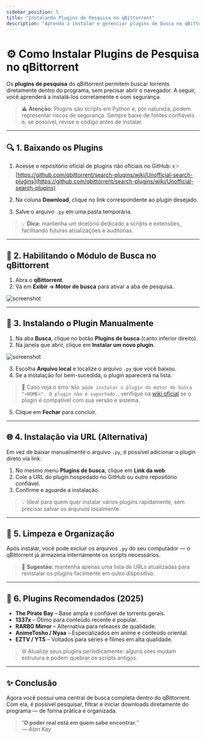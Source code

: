 ```yaml
---
sidebar_position: 5
title: "Instalando Plugins de Pesquisa no qBittorrent"
description: "Aprenda a instalar e gerenciar plugins de busca no qBittorrent de forma segura e eficiente."
---
```


# ⚙️ Como Instalar Plugins de Pesquisa no qBittorrent

Os **plugins de pesquisa** do qBittorrent permitem buscar torrents diretamente dentro do programa, sem precisar abrir o navegador. A seguir, você aprenderá a instalá-los corretamente e com segurança.

> ⚠️ **Atenção:** Plugins são scripts em Python e, por natureza, podem representar riscos de segurança. Sempre baixe de fontes confiáveis e, se possível, revise o código antes de instalar.

---

## 🔍 1. Baixando os Plugins

1. Acesse o repositório oficial de plugins não oficiais no GitHub:
   👉 [https://github.com/qbittorrent/search-plugins/wiki/Unofficial-search-plugins](https://github.com/qbittorrent/search-plugins/wiki/Unofficial-search-plugins)

2. Na coluna **Download**, clique no link correspondente ao plugin desejado.
3. Salve o arquivo `.py` em uma pasta temporária.

> 💡 **Dica:** mantenha um diretório dedicado a scripts e extensões, facilitando futuras atualizações e auditorias.

---

## 🧭 2. Habilitando o Módulo de Busca no qBittorrent

1. Abra o **qBittorrent**.
2. Vá em **Exibir → Motor de busca** para ativar a aba de pesquisa.

![screenshot](/img/guia-plugins-qbittorrent-1.png)

---

## 🧩 3. Instalando o Plugin Manualmente

1. Na aba **Busca**, clique no botão **Plugins de busca** (canto inferior direito).
2. Na janela que abrir, clique em **Instalar um novo plugin**.

![screenshot](/img/guia-plugins-qbittorrent-2.png)

3. Escolha **Arquivo local** e localize o arquivo `.py` que você baixou.
4. Se a instalação for bem-sucedida, o plugin aparecerá na lista.

> 🚫 Caso veja o erro: `Não pôde instalar o plugin do motor de busca ">NOME<". O plugin não é suportado.`, verifique na [wiki oficial](https://github.com/qbittorrent/search-plugins/wiki/Unofficial-search-plugins) se o plugin é compatível com sua versão e sistema.

5. Clique em **Fechar** para concluir.

---

## 🌐 4. Instalação via URL (Alternativa)

Em vez de baixar manualmente o arquivo `.py`, é possível adicionar o plugin direto via link:

1. No mesmo menu **Plugins de busca**, clique em **Link da web**.
2. Cole a URL do plugin hospedado no GitHub ou outro repositório confiável.
3. Confirme e aguarde a instalação.

> 💡 Ideal para quem quer instalar vários plugins rapidamente, sem precisar salvar os arquivos localmente.

---

## 🧼 5. Limpeza e Organização

Após instalar, você pode excluir os arquivos `.py` do seu computador — o qBittorrent já armazena internamente os scripts necessários.

> 🧠 **Sugestão:** mantenha apenas uma lista de URLs atualizadas para reinstalar os plugins facilmente em outro dispositivo.

---

## 🧰 6. Plugins Recomendados (2025)

- **The Pirate Bay** – Base ampla e confiável de torrents gerais.  
- **1337x** – Ótimo para conteúdo recente e popular.  
- **RARBG Mirror** – Alternativa para releases de qualidade.  
- **AnimeTosho / Nyaa** – Especializados em anime e conteúdo oriental.  
- **EZTV / YTS** – Voltados para séries e filmes em alta qualidade.  

> ⚙️ Atualize seus plugins periodicamente: alguns sites mudam estrutura e podem quebrar os scripts antigos.

---

## ✨ Conclusão

Agora você possui uma central de busca completa dentro do qBittorrent. Com ela, é possível pesquisar, filtrar e iniciar downloads diretamente do programa — de forma prática e organizada.

> “**O poder real está em quem sabe encontrar.**”  
> — *Alan Kay*




